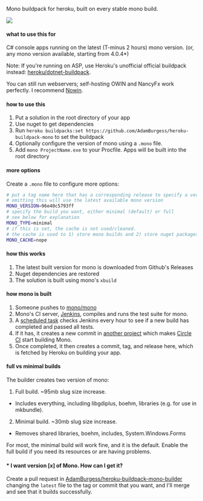 Mono buildpack for heroku, built on every stable mono build.

[![](https://circleci.com/gh/AdamBurgess/heroku-buildpack-mono-builder.png?style=shield&circle-token=fe5a1697660ac8727b496f624407ea006b2069d7)](https://circleci.com/gh/AdamBurgess/heroku-buildpack-mono-builder)

#### what to use this for

C# console apps running on the latest (T-minus 2 hours) mono version. (or, any mono version available, starting from 4.0.4*)

Note: If you're running on ASP, use Heroku's unofficial official buildpack instead: [heroku/dotnet-buildpack](https://github.com/heroku/dotnet-buildpack).

You can still run webservers; self-hosting OWIN and NancyFx work perfectly. I recommend [Nowin](//github.com/Bobris/Nowin).

#### how to use this

1. Put a solution in the root directory of your app
2. Use nuget to get dependencies
3. Run `heroku buildpacks:set https://github.com/AdamBurgess/heroku-buildpack-mono` to set the buildpack
4. Optionally configure the version of mono using a `.mono` file.
5. Add `mono ProjectName.exe` to your Procfile. Apps will be built into the root directory

#### more options

Create a `.mono` file to configure more options:

````bash
# put a tag name here that has a corresponding release to specify a version*
# omitting this will use the latest available mono version
MONO_VERSION=96e40c5793ff
# specify the build you want, either minimal (default) or full
# see below for explanation
MONO_TYPE=minimal
# if this is set, the cache is not used/cleaned.
# the cache is used to 1) store mono builds and 2) store nuget packages
MONO_CACHE=nope
````

#### how this works

1. The latest built version for mono is downloaded from Github's Releases
2. Nuget dependencies are restored
3. The solution is built using mono's `xbuild`

#### how mono is built

1. Someone pushes to [mono/mono](//github.com/mono/mono)
2. Mono's CI server, [Jenkins](//jenkins.mono-project.com/job/test-mono-mainline/label=debian-amd64/), compiles and runs the test suite for mono.
3. A [scheduled task](//github.com/AdamBurgess/heroku-buildpack-mono-watcher) checks Jenkins every hour to see if a new build has completed and passed all tests.
4. If it has, it creates a new commit in [another project](//github.com/AdamBurgess/heroku-buildpack-mono-builder) which makes [Circle CI](//circleci.com/gh/AdamBurgess/heroku-buildpack-mono-builder) start building Mono.
5. Once completed, it then creates a commit, tag, and release here, which is fetched by Heroku on building your app.

#### full vs minimal builds
The builder creates two version of mono:
1. Full build. ~95mb slug size increase.
  * Includes everything, including libgdiplus, boehm, libraries (e.g. for use in mkbundle).
2. Minimal build. ~30mb slug size increase.
  * Removes shared libraries, boehm, includes, System.Windows.Forms

For most, the minimal build will work fine, and it is the default. Enable the full build if you need its resources or are having problems.

#### * I want version [x] of Mono. How can I get it?

Create a pull request in [AdamBurgess/heroku-buildpack-mono-builder](//github.com/AdamBurgess/heroku-buildpack-mono-builder) changing the `latest` file to the tag or commit that you want, and I'll merge and see that it builds successfully.

